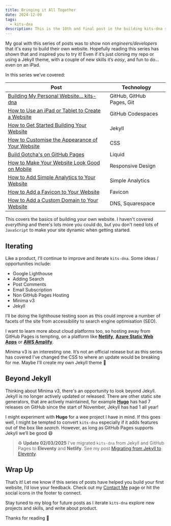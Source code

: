 ```yaml
---
title: Bringing it All Together
date: 2024-12-09
tags:
  - kits-dna
description: This is the 10th and final post in the building kits-dna series. This post wraps up series, summarising what we've learnt and what's next.
---
```

My goal with this series of posts was to show non *engineers/developers* that it's easy to build their own website. Hopefully reading this series has shown that and inspired you to try it! Even if it’s just cloning my repo or using a Jekyll theme, with a couple of new skills it’s *easy*, and fun to do… even on an iPad.

In this series we’ve covered:

| Post | Technology |
| --- | --- |
| [Building My Personal Website... kits-dna](/blog/building-kits-dna) | GitHub, GitHub Pages, Git |
| [How to Use an iPad or Tablet to Create a Website](/blog/how-to-use-an-iPad-or-tablet-to-create-a-website) | GitHub Codespaces |
| [How to Get Started Building Your Website](/blog/how-to-get-started-building-your-website) | Jekyll |
| [How to Customise the Appearance of Your Website](/blog/how-to-customise-the-appearance-of-your-website) | CSS |
| [Build Gotcha's on GitHub Pages](/blog/build-gotchas-on-github-pages) | Liquid |
| [How to Make Your Website Look Good on Mobile](/blog/how-to-make-your-website-look-good-on-mobile) | Responsive Design |
| [How to Add Simple Analytics to Your Website](/blog/how-to-add-simple-analytics-to-your-website) | Simple Analytics |
| [How to Add a Favicon to Your Website](/blog/how-to-add-a-favicon-to-your-website) | Favicon |
| [How to Add a Custom Domain to Your Website](/blog/how-to-add-a-custom-domain-to-your-website) | DNS, Squarespace |

This covers the basics of building your own website. I haven't covered *everything* and there's lots more you could do, but you don't need lots of `JavaScript` to make your site dynamic when getting started.

## Iterating

Like a product, I’ll continue to improve and iterate `kits-dna`. Some ideas / opportunities include:

- Google Lighthouse
- Adding Search
- Post Comments
- Email Subscription
- Non GitHub Pages Hosting
- Minima v3
- Jekyll

I’ll be doing the lighthouse testing soon as this could improve a number of facets of the site from accessibility to search engine optimisation (SEO).

I want to learn more about cloud platforms too, so hosting away from GitHub Pages is tempting, on a platform like [**Netlify**](https://www.netlify.com/), [**Azure Static Web Apps**](https://azure.microsoft.com/en-gb/products/app-service/static/#product-overviews) or [**AWS Amplify**](https://aws.amazon.com/amplify/?nc=sn&loc=0).

Minima v3 is an interesting one. It’s not an official release but as this series has covered I’ve changed the CSS to where an update would be breaking for me. Maybe I'll create my own Jekyll theme :test_tube:

## Beyond Jekyll

Thinking about Minima v3, there's an opportunity to look beyond Jekyll. Jekyll is no longer actively updated or released. There are other static site generators, that are actively maintained, for example [**Hugo**](https://gohugo.io/) has had 7 releases on GitHub since the start of November, Jekyll has had 1 all year!

I might experiment with **Hugo** for a wee project I have in mind. If this goes well, I might be tempted to convert `kits-dna` especially if it adds features out of the box like *search*. However, as long as GitHub Pages supports Jekyll we’ll be good :smile:

> :recycle: **Update 02/03/2025**
> I've migrated `kits-dna` from Jekyll and GitHub Pages to **Eleventy** and **Netlify**. See my post [Migrating from Jekyll to Eleventy](/migrating-from-jekyll-to-eleventy).

## Wrap Up

That’s it! Let me know if this series of posts have helped you build your first website, I’d love your feedback. Check out my [Contact Me](/contact) page or hit the social icons in the footer to connect.

Stay tuned to my blog for future posts as I iterate `kits-dna` explore new projects and skills, and write about product.

Thanks for reading :call_me_hand:
